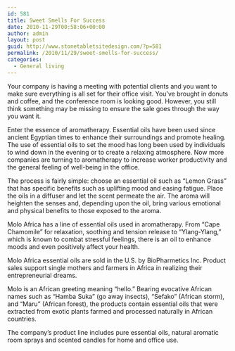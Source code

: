 ```yaml
---
id: 581
title: Sweet Smells For Success
date: 2010-11-29T00:58:06+00:00
author: admin
layout: post
guid: http://www.stonetabletsitedesign.com/?p=581
permalink: /2010/11/29/sweet-smells-for-success/
categories:
  - General living
---
```

Your company is having a meeting with potential clients and you want to make sure everything is all set for their office visit. You&#8217;ve brought in donuts and coffee, and the conference room is looking good. However, you still think something may be missing to ensure the sale goes through the way you want it. 

Enter the essence of aromatherapy. Essential oils have been used since ancient Egyptian times to enhance their surroundings and promote healing. The use of essential oils to set the mood has long been used by individuals to wind down in the evening or to create a relaxing atmosphere. Now more companies are turning to aromatherapy to increase worker productivity and the general feeling of well-being in the office. 

The process is fairly simple: choose an essential oil such as &#8220;Lemon Grass&#8221; that has specific benefits such as uplifting mood and easing fatigue. Place the oils in a diffuser and let the scent permeate the air. The aroma will heighten the senses and, depending upon the oil, bring various emotional and physical benefits to those exposed to the aroma.

Molo Africa has a line of essential oils used in aromatherapy. From &#8220;Cape Chamomile&#8221; for relaxation, soothing and tension release to &#8220;Ylang-Ylang,&#8221; which is known to combat stressful feelings, there is an oil to enhance moods and even positively affect your health.

Molo Africa essential oils are sold in the U.S. by BioPharmetics Inc. Product sales support single mothers and farmers in Africa in realizing their entrepreneurial dreams.

Molo is an African greeting meaning &#8220;hello.&#8221; Bearing evocative African names such as &#8220;Hamba Suka&#8221; (go away insects), &#8220;Sefako&#8221; (African storm), and &#8220;Maru&#8221; (African forest), the products contain essential oils that were extracted from exotic plants farmed and processed naturally in African countries.

The company&#8217;s product line includes pure essential oils, natural aromatic room sprays and scented candles for home and office use.